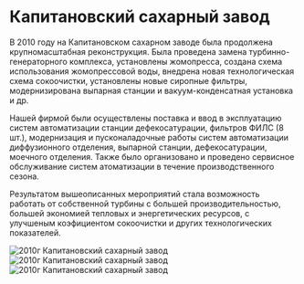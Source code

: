 # Капитановский сахарный завод

В 2010 году на Капитановском сахарном заводе была продолжена крупномасштабная реконструкция. Была проведена замена турбинно-генераторного комплекса, установлены жомопресса, создана схема использования жомопрессовой воды, внедрена новая технологическая схема сокоочистки, установлены новые сиропные фильтры, модернизирована выпарная станции и вакуум-конденсатная установка и др.

Нашей фирмой были осуществлены поставка и ввод в эксплуатацию систем автоматизации станции дефекосатурации, фильтров ФИЛС (8 шт.), модернизация и пусконаладочные работы систем автоматизации диффузионного отделения, выпарной станции, дефекосатурации, моечного отделения. Также было организовано и проведено сервисное обслуживание систем атоматизации в течение производственного сезона.

Результатом вышеописанных мероприятий стала возможность работать от собственной турбины с большей производительностью, большей экономией тепловых и энергетических ресурсов, с улучшеным коэфициентом сокоочистки и других технологических показателей.

![2010г Капитановский сахарный завод](/img/works/2010/kapitan7.jpg)
![2010г Капитановский сахарный завод](/img/works/2010/kapitan8.jpg)
![2010г Капитановский сахарный завод](/img/works/2010/kapitan9.jpg)
